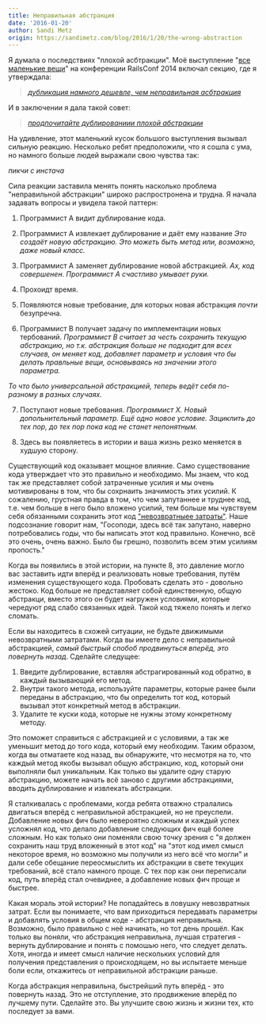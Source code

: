 ```yaml
---
title: Неправильная абстракция
date: '2016-01-20'
author: Sandi Metz
origin: https://sandimetz.com/blog/2016/1/20/the-wrong-abstraction
---
```


Я думала о последствиях "плохой асбтракции". Моё выступление
"[все маленькие вещи](https://www.youtube.com/watch?v=8bZh5LMaSmE&featu..)" на конференции RailsConf 2014 включал секцию, где я
утверждала:

>*[дубликация намного дешевле, чем неправильная асбтракция](https://www.youtube.com/watch?v=8bZh5LMaSmE&featu..)*

И в заключении я дала такой совет:

>*[продпочитайте дублированиии плохой абстракции](https://www.youtube.com/watch?v=8bZh5LMaSmE&featu..)*

На удивление, этот маленький кусок большого выступления вызывал сильную реакцию.
Несколько ребят предположили, что я сошла с ума, но намного больше людей выражали свою чувства так:

*пикчи с инстача*

Сила реакции заставила менять понять насколько проблема "неправильной абстракции"
широко распростронена и трудна. Я начала задавать вопросы и увидела такой паттерн:

1. Программист A видит дублирование кода.

2. Программист A извлекает дублирование и даёт ему название
*Это создаёт новую абстракцию. Это можеть быть метод или, возможно, даже новый класс.*

3. Программист A заменяет дублирование новой абстракцией.
*Ах, код совершенен. Программист A счастливо умывает руки.*

4. Прохоидт время.

5. Появляются новые требование, для которых новая абстракция *почти* безупречна.

6. Программист B получает задачу по имплементации новых тербований.
*Программист B считает за честь сохранить текущую абстракцию, но т.к.
абстракция больше не подходит для всех случаев, он меняет код,
добавляет параметр и условия что бы делать правльные вещи,
основываясь на значении этого параметра.*

*То что было универсальной абстракцией, теперь ведёт себя по-разному в разных случаях.*

7. Поступают новые требования.
*Программист X.
Новый допольнительный параметр.
Ещё одно новое условие.
Зациклить до тех пор, до тех пор пока код не станет непонятным.*

8. Здесь вы появляетесь в истории и ваша жизнь резко
меняется в худшую сторону.


Существующий код оказывает мощное влияние. Само существование кода
утверждает что это правильно и необходимо. Мы знаем, что код так же
представляет собой затраченные усилия и мы очень мотивированы в том,
что бы сохрнаить значимость этих усилий. К сожалению, грустная правда в том,
что чем запутаннее и труднее код, т.е. чем больше в него было вложено усилий,
тем больше мы чувствуем себя обязанными сохранить этот код ["невозвратныее затраты"](https://en.wikipedia.org/wiki/Sunk_cost#Loss_aversion..).
Наше подсознание говорит нам, "Госоподи, здесь всё так запутано, наверно
потребовались годы, что бы написать этот код правильно. Конечно, всё это очень,
очень важно. Было бы грешно, позволить всем этим усилиям пропость."

Когда вы появились в этой истории, на пункте 8, это давление могло вас заставить
идти вперёд и реализовать новые требования, путём изменения существующего кода.
Пробовать сделать это - довольно жестоко. Код больше не представляет собой единственную,
общую абстракци, вместо этого он будет нагружен условиями, которые чередуют
ряд слабо связанных идей. Такой код тяжело понять и легко сломать.

Если вы находитесь в схожей ситуации, не будьте движимыми невозвратными затратами.
Когда вы имеете дело с неправильной абстракцией, *самый быстрый спобоб продвинуться вперёд,
это повернуть назад*. Сделайте следущее:

1. Введите дублирование, вставляя абстрагированный код обратно, в каждый вызывающий его метод.
2. Внутри такого метода, используйте параметры, которые ранее были переданы в абстракцию,
что бы определить тот код, который вызывал этот конкретный метод в абстракции.
3. Удалите те куски кода, которые не нужны этому конкретному методу.

Это поможет справиться с абстракцией и с условиями, а так же уменьшит метод
до того кода, который ему необходим. Таким образом, когда вы отматаете код
назад, вы обнаружите, что несмотря на то, что каждый метод якобы вызывал
общую абстракцию, код, который они выполняли был уникальным. Как только
вы удалите одну старую абстракцию, можете начать всё заново с другими
абстракциями, вводить дублирование и извлекать абстракции.

Я сталкивалась с проблемами, когда ребята отважно стралались двигаться вперёд с неправильной абстракцией, но не преуспели. Добавление новых фич было невероятно сложным и каждый успех усложнял код, что делало добавление следующих фич ещё более сложным. Но как только они поменяли свою точку зрения с "я должен сохранить наш труд вложенный в этот код" на "этот код имел смысл некоторое время, но возможно мы получили из него всё что могли" и дали себе обещание переосмыслить их абстракции в свете текущих требований, всё стало намного проще. С тех пор как они переписали код, путь вперёд стал очевиднее, а добавление новых фич проще и быстрее.

Какая мораль этой истории? Не попадайтесь в ловушку невозвратных затрат. Если вы понимаете, что вам приходиться передавать параметры и добавлять условия в общем коде - абстракция неправильна. Возможно, было правильно с неё начинать, но тот день прошёл. Как только вы поняли, что абстракция неправильна, лучшая стратегия - вернуть дублирование и понять с помошью него, что следует делать. Хотя, иногда и имеет смысл наличие нескольких условий для получения представления о происходящем, но вы испытаете меньше боли если, откажитесь от неправильной абстракции раньше.

Когда абстракция неправильна, быстрейший путь вперёд - это повернуть назад. Это не отступление, это продвижение вперёд по лучшему пути. Сделайте это. Вы улучшите свою жизнь и жизни тех, кто последует за вами.
